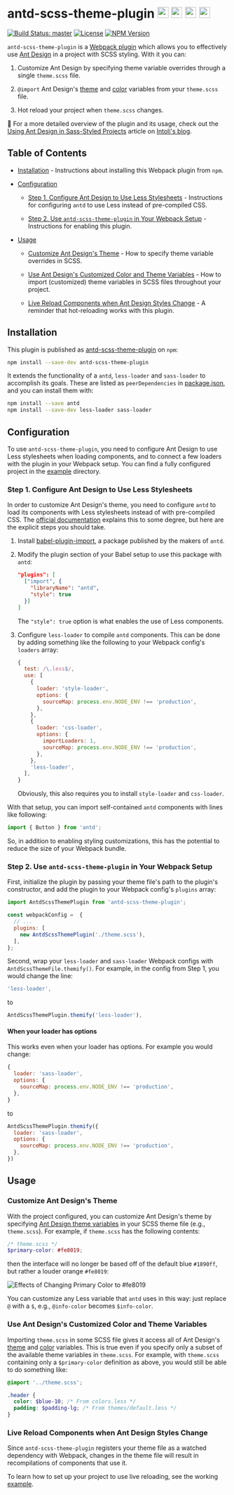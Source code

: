 # antd-scss-theme-plugin [<img src="https://simplesharebuttons.com/images/somacro/twitter.png" alt="Tweet about it" height="25px" />](https://twitter.com/home?status=antd-scss-theme-plugin%20%E2%80%93%20A%20Webpack%20plugin%20for%20customizing%20Ant%20Design%20with%20an%20SCSS%20theme%20file.%0A%0Ahttps%3A%2F%2Fgithub.com%2Fprncc%2Fantd-scss-theme-plugin) [<img src="https://simplesharebuttons.com/images/somacro/facebook.png" alt="Share on Facebook" height="25px" />](https://www.facebook.com/sharer/sharer.php?u=https%3A//github.com/intoli/antd-scss-theme-plugin) [<img src="https://simplesharebuttons.com/images/somacro/reddit.png" alt="Share on Reddit" height="25px" />](http://reddit.com/submit?url=https%3A%2F%2Fgithub.com%2Fprncc%2Fantd-scss-theme-plugin&title=antd-scss-theme-plugin%20%E2%80%93%20A%20Webpack%20plugin%20for%20customizing%20Ant%20Design%20with%20SCSS) [<img src="resources/y-combinator.png" alt="Share on Hacker News" height="25px" />](https://news.ycombinator.com/submitlink?u=https://github.com/intoli/antd-scss-theme-plugin&t=antd-scss-theme-plugin%20%E2%80%93%20A%20Webpack%20plugin%20for%20customizing%20Ant%20Design%20with%20SCSS)

[![Build Status: master](https://img.shields.io/circleci/project/github/intoli/antd-scss-theme-plugin/master.svg "build status: master")](https://circleci.com/gh/intoli/antd-scss-theme-plugin/tree/master)
[![License](https://img.shields.io/npm/l/antd-scss-theme-plugin.svg "License")](https://github.com/intoli/antd-scss-theme-plugin/blob/master/LICENSE.md)
[![NPM Version](https://img.shields.io/npm/v/antd-scss-theme-plugin.svg "NPM Version")](https://www.npmjs.com/package/antd-scss-theme-plugin)

`antd-scss-theme-plugin` is a [Webpack plugin](https://webpack.js.org/concepts/plugins/)
which allows you to effectively use [Ant Design](https://ant.design/) in a
project with SCSS styling. With it you can:

1.  Customize Ant Design by specifying theme variable overrides through a single
    `theme.scss` file.

1.  `@import` Ant Design's [theme](https://github.com/ant-design/ant-design/blob/master/components/style/themes/default.less)
    and [color](https://github.com/ant-design/ant-design/blob/master/components/style/color/colors.less)
    variables from your `theme.scss` file.

1.  Hot reload your project when `theme.scss` changes.

:book: For a more detailed overview of the plugin and its usage, check out the
[Using Ant Design in Sass-Styled Projects](https://intoli.com/blog/antd-scss-theme-plugin/)
article on [Intoli's blog](https://intoli.com/blog/).

## Table of Contents

-   [Installation](#installation) - Instructions about installing this Webpack
    plugin from `npm`.

-   [Configuration](#configuration)

    -   [Step 1. Configure Ant Design to Use Less Stylesheets](#step-1-configure-ant-design-to-use-less-stylesheets)
        \- Instructions for configuring `antd` to use Less instead of
        pre-compiled CSS.

    -   [Step 2. Use `antd-scss-theme-plugin` in Your Webpack Setup](#step-2-use-antd-scss-theme-plugin-in-your-webpack-setup)
        \- Instructions for enabling this plugin.

-   [Usage](#usage)

    -   [Customize Ant Design's Theme](#customize-ant-designs-theme) - How to
        specify theme variable overrides in SCSS.

    -   [Use Ant Design's Customized Color and Theme Variables](#use-ant-designs-customized-color-and-theme-variables)
        \- How to import (customized) theme variables in SCSS files throughout
        your project.

    -   [Live Reload Components when Ant Design Styles Change](#live-reload-components-when-ant-design-styles-change)
        \- A reminder that hot-reloading works with this plugin.

## Installation

This plugin is published as [antd-scss-theme-plugin](https://www.npmjs.com/package/antd-scss-theme-plugin)
on `npm`:

```bash
npm install --save-dev antd-scss-theme-plugin
```

It extends the functionality of a `antd`, `less-loader` and `sass-loader` to
accomplish its goals. These are listed as `peerDependencies` in [package.json](package.json),
and you can install them with:

```bash
npm install --save antd
npm install --save-dev less-loader sass-loader
```

## Configuration

To use `antd-scss-theme-plugin`, you need to configure Ant Design to use Less
stylesheets when loading components, and to connect a few loaders with the
plugin in your Webpack setup. You can find a fully configured project in the
[example](example/) directory.

### Step 1. Configure Ant Design to Use Less Stylesheets

In order to customize Ant Design's theme, you need to configure `antd` to load
its components with Less stylesheets instead of with pre-compiled CSS. The
[official documentation](https://ant.design/docs/react/customize-theme) explains
this to some degree, but here are the explicit steps you should take.

1.  Install [babel-plugin-import](https://www.npmjs.com/package/babel-plugin-import),
    a package published by the makers of `antd`.

1.  Modify the plugin section of your Babel setup to use this package with
    `antd`:

    ```json
    "plugins": [
      ["import", {
        "libraryName": "antd",
        "style": true
      }]
    ]
    ```

    The `"style": true` option is what enables the use of Less components.

1.  Configure `less-loader` to compile `antd` components. This can be done by
    adding something like the following to your Webpack config's `loaders`
    array:

    ```javascript
    {
      test: /\.less$/,
      use: [
        {
          loader: 'style-loader',
          options: {
            sourceMap: process.env.NODE_ENV !== 'production',
          },
        },
        {
          loader: 'css-loader',
          options: {
            importLoaders: 1,
            sourceMap: process.env.NODE_ENV !== 'production',
          },
        },
        'less-loader',
      ],
    }
    ```

    Obviously, this also requires you to install `style-loader` and
    `css-loader`.

With that setup, you can import self-contained `antd` components with lines like
following:

```javascript
import { Button } from 'antd';
```

So, in addition to enabling styling customizations, this has the potential to
reduce the size of your Webpack bundle.

### Step 2. Use `antd-scss-theme-plugin` in Your Webpack Setup

First, initialize the plugin by passing your theme file's path to the plugin's
constructor, and add the plugin to your Webpack config's `plugins` array:

```javascript
import AntdScssThemePlugin from 'antd-scss-theme-plugin';

const webpackConfig =  {
  // ...
  plugins: [
    new AntdScssThemePlugin('./theme.scss'),
  ],
};
```

Second, wrap your `less-loader` and `sass-loader` Webpack configs with
`AntdScssThemeFile.themify()`. For example, in the config from Step 1, you would
change the line:

```javascript
'less-loader',
```

to

```javascript
AntdScssThemePlugin.themify('less-loader'),
```

#### When your loader has options

This works even when your loader has options. For example you would change:

```javascript
{
  loader: 'sass-loader',
  options: {
    sourceMap: process.env.NODE_ENV !== 'production',
  },
}
```

to

```javascript
AntdScssThemePlugin.themify({
  loader: 'sass-loader',
  options: {
    sourceMap: process.env.NODE_ENV !== 'production',
  },
})
```

## Usage

### Customize Ant Design's Theme

With the project configured, you can customize Ant Design's theme by specifying
[Ant Design theme variables](https://github.com/ant-design/ant-design/blob/master/components/style/themes/default.less)
in your SCSS theme file (e.g., `theme.scss`). For example, if `theme.scss` has
the following contents:

```scss
/* theme.scss */
$primary-color: #fe8019;
```

then the interface will no longer be based off of the default blue `#1890ff`,
but rather a louder orange `#fe8019`:

![Effects of Changing Primary Color to #fe8019](https://raw.githubusercontent.com/intoli/antd-scss-theme-plugin/master/resources/blue-orange-comparison.png)

You can customize any Less variable that `antd` uses in this way: just replace
`@` with a `$`, e.g., `@info-color` becomes `$info-color`.

### Use Ant Design's Customized Color and Theme Variables

Importing `theme.scss` in some SCSS file gives it access all of Ant Design's
[theme](https://github.com/ant-design/ant-design/blob/master/components/style/themes/default.less)
and [color](https://github.com/ant-design/ant-design/blob/master/components/style/color/colors.less)
variables. This is true even if you specify only a subset of the available theme
variables in `theme.scss`. For example, with `theme.scss` containing only a
`$primary-color` definition as above, you would still be able to do something
like:

```scss
@import '../theme.scss';

.header {
  color: $blue-10; /* From colors.less */
  padding: $padding-lg; /* From themes/default.less */
}
```

### Live Reload Components when Ant Design Styles Change

Since `antd-scss-theme-plugin` registers your theme file as a watched dependency
with Webpack, changes in the theme file will result in recompilations of
components that use it.

To learn how to set up your project to use live reloading, see the working
[example](example/).
